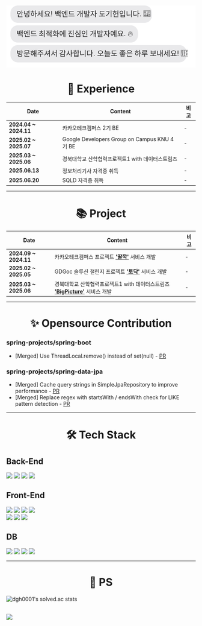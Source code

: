 <br/>
<br/>
<br/>
<div style="margin:0; padding:0;">
  <img src="https://raw.githubusercontent.com/Dockerel/Dockerel/main/readme.svg" style="display:block; margin:0; padding:0;" />
</div>
<div align="center"><h1>🏃 Experience</h1></div>
<table align="center">
  <thead>
    <tr>
      <th>Date</th>
      <th>Content</th>
      <th>비고</th>
    </tr>
  </thead>
  <tbody>
    <tr>
      <td><strong>2024.04 ~ 2024.11</strong></td>
      <td>카카오테크캠퍼스 2기 BE</td>
      <td>-</td>
    </tr>
    <tr>
      <td><strong>2025.02 ~ 2025.07</strong></td>
      <td>Google Developers Group on Campus KNU 4기 BE</td>
      <td>-</td>
    </tr>
    <tr>
      <td><strong>2025.03 ~ 2025.06</strong></td>
      <td>경북대학교 산학협력프로젝트1 with 데이터스트림즈</td>
      <td>-</td>
    </tr>
    <tr>
      <td><strong>2025.06.13</strong></td>
      <td>정보처리기사 자격증 취득</td>
      <td>-</td>
    </tr>
    <tr>
      <td><strong>2025.06.20</strong></td>
      <td>SQLD 자격증 취득</td>
      <td>-</td>
    </tr>
  </tbody>
</table>

---

<div align="center"><h1>📚 Project</h1></div>
<table align="center">
  <thead>
    <tr>
      <th>Date</th>
      <th>Content</th>
      <th>비고</th>
    </tr>
  </thead>
  <tbody>
    <tr>
      <td><strong>2024.09 ~ 2024.11</strong></td>
      <td>
        카카오테크캠퍼스 프로젝트 <a href="https://github.com/Dockerel/Team5_BE"><strong>'딸깍'</strong></a> 서비스 개발
      </td>
      <td>-</td>
    </tr>
    <tr>
      <td><strong>2025.02 ~ 2025.05</strong></td>
      <td>
        GDGoc 솔루션 챌린지 프로젝트 <a href="https://github.com/Dockerel/4th-SC-TEAM1-BE"><strong>'토닥'</strong></a> 서비스 개발
      </td>
      <td>-</td>
    </tr>
    <tr>
      <td><strong>2025.03 ~ 2025.06</strong></td>
      <td>
        경북대학교 산학협력프로젝트1 with 데이터스트림즈 <a href="https://github.com/Dockerel/DataStreams-BE"><strong>'BigPicture'</strong></a> 서비스 개발
      </td>
      <td>-</td>
    </tr>
  </tbody>
</table>

---

<div align="center"><h1>✨ Opensource Contribution</h1></div>

### spring-projects/spring-boot
  - [Merged] Use ThreadLocal.remove() instead of set(null) - [PR](https://github.com/spring-projects/spring-boot/pull/46256)

### spring-projects/spring-data-jpa
  - [Merged] Cache query strings in SimpleJpaRepository to improve performance - [PR](https://github.com/spring-projects/spring-data-jpa/pull/3920)
  - [Merged] Replace regex with startsWith / endsWith check for LIKE pattern detection - [PR](https://github.com/spring-projects/spring-data-jpa/pull/3932)

---

<div align="center"><h1>🛠️ Tech Stack</h1></div>
<h2>Back-End</h2>
<p dir="auto">
<img src="https://img.shields.io/badge/-Spring-6DB33F?logo=Spring&amp;logoColor=white&amp;labelColor=6DB33F" style="max-width: 100%;">
<img src="https://img.shields.io/badge/-FastAPI-009688?logo=FastAPI&amp;logoColor=white&amp;labelColor=009688" style="max-width: 100%;">
<img src="https://img.shields.io/badge/-Django-092E20?logo=Django&amp;logoColor=white&amp;labelColor=092E20" style="max-width: 100%;">
<img src="https://img.shields.io/badge/-Express-000000?logo=Express&amp;logoColor=white&amp;labelColor=000000" style="max-width: 100%;">
</p>

<h2>Front-End</h2>
<p dir="auto">
<img src="https://img.shields.io/badge/-html5-E34F26?logo=html5&amp;logoColor=white&amp;labelColor=E34F26" style="max-width: 100%;">
<img src="https://img.shields.io/badge/-css3-1572B6?logo=html5&amp;logoColor=white&amp;labelColor=1572B6" style="max-width: 100%;">
<img src="https://img.shields.io/badge/-Javascript-F7DF1E?logo=Javascript&amp;logoColor=white&amp;labelColor=F7DF1E" style="max-width: 100%;">
<img src="https://img.shields.io/badge/-TypeScript-3178C6?logo=TypeScript&amp;logoColor=white&amp;labelColor=3178C6" style="max-width: 100%;">
  <br/>
<img src="https://img.shields.io/badge/-React-61DAFB?logo=React&amp;logoColor=black&amp;labelColor=61DAFB" style="max-width: 100%;">
<img src="https://img.shields.io/badge/-ChakraUI-319795?logo=ChakraUI&amp;logoColor=white&amp;labelColor=319795" style="max-width: 100%;">
<img src="https://img.shields.io/badge/-tailwindcss-06B6D4?logo=tailwindcss&amp;logoColor=white&amp;labelColor=06B6D4" style="max-width: 100%;">
</p>

<h2>DB</h2>
<p dir="auto">
<img src="https://img.shields.io/badge/-MySql-438CB2?logo=MySql&amp;logoColor=white&amp;labelColor=438CB2" style="max-width: 100%;">
<img src="https://img.shields.io/badge/-Redis-FF4438?logo=Redis&amp;logoColor=white&amp;labelColor=FF4438" style="max-width: 100%;">
<img src="https://img.shields.io/badge/-MongoDB-47A248?logo=MongoDB&amp;logoColor=white&amp;labelColor=47A248" style="max-width: 100%;">
<img src="https://img.shields.io/badge/-SQLite-4479A1?logo=SQLite&amp;logoColor=white&amp;labelColor=4479A1" style="max-width: 100%;">
</p>

---

<div align="center"><h1>🧩 PS</h1></div>

![dgh0001's solved.ac stats](https://github-readme-solvedac.hyp3rflow.vercel.app/api/?handle=dgh0001)

<br />
<img src="https://user-images.githubusercontent.com/73097560/115834477-dbab4500-a447-11eb-908a-139a6edaec5c.gif">
